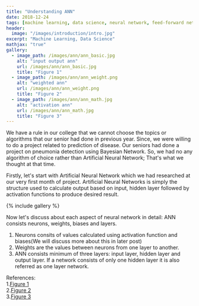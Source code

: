 ```yaml
---
title: "Understanding ANN"
date: 2018-12-24
tags: [machine learning, data science, neural network, feed-forward network]
header:
  image: "/images/introduction/intro.jpg"
excerpt: "Machine Learning, Data Science"
mathjax: "true"
gallery:
  - image_path: /images/ann/ann_basic.jpg
    alt: "input output ann"
    url: /images/ann/ann_basic.jpg
    title: "Figure 1"
  - image_path: /images/ann/ann_weight.png
    alt: "weighted ann"
    url: /images/ann/ann_weight.png
    title: "Figure 2"
  - image_path: /images/ann/ann_math.jpg
    alt: "activation ann"
    url: /images/ann/ann_math.jpg
    title: "Figure 3"
---
```


We have a rule in our college that we cannot choose the topics or algorithms that our senior had done in previous year. Since, we were willing to do a project related to prediction of disease. Our seniors had done a project on pneumonia detection using Bayesian Network. So, we had no any algorithm of choice rather than Artificial Neural Network; That's what we thought at that time.

Firstly, let's start with Artificial Neural Network which we had researched at our very first month of project. Artificial Neural Networks is simply the structure used to calculate output based on input, hidden layer followed by activation functions to produce desired result.

{% include gallery %}

Now let's discuss about each aspect of neural network in detail:
ANN consists neurons, weights, biases and layers.

  1. Neurons consits of values calculated using activation function and biases(We will discuss more about this in later post)
  2. Weights are the values between neurons from one layer to another.
  3. ANN consists minimum of three layers: input layer, hidden layer and output layer. If a network consists of only one                               hidden layer it is also referred as one layer network.


References:
  <br>
  1.<a href="https://www.tutorialspoint.com/artificial_intelligence/images/atypical_ann.jpg">Figure 1</a><br>
  2.<a href="https://www.researchgate.net/profile/Md_Rafiqul_Islam5/publication/221911789/figure/fig1/AS:304732305412105@1449665251675/An-example-of-a-multilayer-feed-forward-artificial-neural-network.png">Figure 2</a><br>
  3.<a href="https://i.stack.imgur.com/VqOpE.jpg">Figure 3</a><br>
